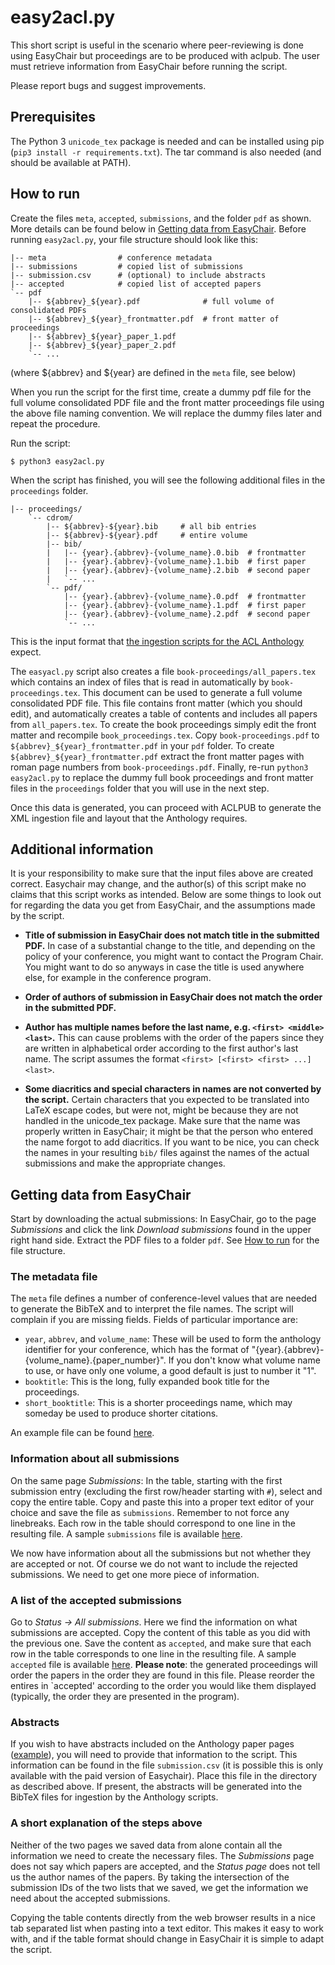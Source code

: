 # easy2acl.py

This short script is useful in the scenario where peer-reviewing is done using EasyChair but proceedings are to be produced with aclpub.
The user must retrieve information from EasyChair before running the script.

Please report bugs and suggest improvements.

## Prerequisites

The Python 3 `unicode_tex` package is needed and can be installed using pip (`pip3 install -r requirements.txt`).
The tar command is also needed (and should be available at PATH).

## How to run

Create the files `meta`, `accepted`, `submissions`, and the folder `pdf` as shown.
More details can be found below in [Getting data from EasyChair](#getting-data-from-easychair).
Before running `easy2acl.py`, your file structure should look like this:

    |-- meta                # conference metadata
    |-- submissions         # copied list of submissions
    |-- submission.csv      # (optional) to include abstracts
    |-- accepted            # copied list of accepted papers
    `-- pdf
        |-- ${abbrev}_${year}.pdf              # full volume of consolidated PDFs
        |-- ${abbrev}_${year}_frontmatter.pdf  # front matter of proceedings
        |-- ${abbrev}_${year}_paper_1.pdf
        |-- ${abbrev}_${year}_paper_2.pdf
        `-- ...

(where ${abbrev} and ${year} are defined in the `meta` file, see below)

When you run the script for the first time, create a dummy pdf file for the full volume consolidated PDF file and the front matter proceedings file using the above file naming convention.
We will replace the dummy files later and repeat the procedure.

Run the script:

    $ python3 easy2acl.py

When the script has finished, you will see the following additional files in the `proceedings` folder.

    |-- proceedings/
        `-- cdrom/
            |-- ${abbrev}-${year}.bib     # all bib entries
            |-- ${abbrev}-${year}.pdf     # entire volume
            |-- bib/
            |   |-- {year}.{abbrev}-{volume_name}.0.bib  # frontmatter
            |   |-- {year}.{abbrev}-{volume_name}.1.bib  # first paper
            |   |-- {year}.{abbrev}-{volume_name}.2.bib  # second paper
            |   `-- ...
            `-- pdf/
                |-- {year}.{abbrev}-{volume_name}.0.pdf  # frontmatter
                |-- {year}.{abbrev}-{volume_name}.1.pdf  # first paper
                |-- {year}.{abbrev}-{volume_name}.2.pdf  # second paper
                `-- ...

This is the input format that [the ingestion scripts for the ACL Anthology](https://github.com/acl-org/ACLPUB) expect.

The `easyacl.py` script also creates a file `book-proceedings/all_papers.tex` which contains an index of files that is read in automatically by `book-proceedings.tex`.
This document can be used to generate a full volume consolidated PDF file.
This file contains front matter (which you should edit), and automatically creates a table of contents and includes all papers from `all_papers.tex`.
To create the book proceedings simply edit the front matter and recompile `book_proceedings.tex`.
Copy `book-proceedings.pdf` to `${abbrev}_${year}_frontmatter.pdf` in your `pdf` folder.
To create `${abbrev}_${year}_frontmatter.pdf` extract the front matter pages with roman page numbers from `book-proceedings.pdf`.
Finally, re-run `python3 easy2acl.py` to replace the dummy full book proceedings and front matter files in the `proceedings` folder that you will use in the next step.

Once this data is generated, you can proceed with ACLPUB to generate the XML ingestion file and layout that the Anthology requires.


## Additional information

It is your responsibility to make sure that the input files above are created correct.
Easychair may change, and the author(s) of this script make no claims that this script works as intended.
Below are some things to look out for regarding the data you get from EasyChair, and the assumptions made by the script.

* **Title of submission in EasyChair does not match title in the submitted PDF.** In case of a substantial change to the title, and depending on the policy of your conference, you might want to contact the Program Chair.  You might want to do so anyways in case the title is used anywhere else, for example in the conference program.

* **Order of authors of submission in EasyChair does not match the order in the submitted PDF.**

* **Author has multiple names before the last name, e.g. `<first> <middle> <last>`.** This can cause problems with the order of the papers since they are written in alphabetical order according to the first author's last name. The script assumes the format `<first> [<first> <first> ...] <last>`.

* **Some diacritics and special characters in names are not converted by the script.** Certain characters that you expected to be translated into LaTeX escape codes, but were not, might be because they are not handled in the unicode_tex package.
  Make sure that the name was properly written in EasyChair; it might be that the person who entered the name forgot to add diacritics.
  If you want to be nice, you can check the names in your resulting `bib/` files against the names of the actual submissions and make the appropriate changes.

## Getting data from EasyChair

Start by downloading the actual submissions: In EasyChair, go to the page _Submissions_ and click the link _Download submissions_ found in the upper right hand side. Extract the PDF files to a folder `pdf`. See [How to run](#how-to-run) for the file structure.

### The metadata file

The `meta` file defines a number of conference-level values that are needed to generate the BibTeX and to interpret the file names.
The script will complain if you are missing fields.
Fields of particular importance are:

- `year`, `abbrev`, and `volume_name`: These will be used to form the anthology identifier for your conference, which has the format of "{year}.{abbrev}-{volume_name}.{paper_number}".
  If you don't know what volume name to use, or have only one volume, a good default is just to number it "1".
- `booktitle`: This is the long, fully expanded book title for the proceedings.
- `short_booktitle`: This is a shorter proceedings name, which may someday be used to produce shorter citations.

An example file can be found [here](example-files/meta).

### Information about all submissions

On the same page _Submissions_: In the table, starting with the first submission entry (excluding the first row/header starting with `#`), select and copy the entire table. Copy and paste this into a proper text editor of your choice and save the file as `submissions`. Remember to not force any linebreaks. Each row in the table should correspond to one line in the resulting file. A sample `submissions` file is available [here](example-files/submissions).

We now have information about all the submissions but not whether they are accepted or not. Of course we do not want to include the rejected submissions. We need to get one more piece of information.

### A list of the accepted submissions

Go to _Status -> All submissions_.
Here we find the information on what submissions are accepted.
Copy the content of this table as you did with the previous one. Save the content as `accepted`, and make sure that each row in the table corresponds to one line in the resulting file.
A sample `accepted` file is available [here](example-files/accepted).
**Please note**: the generated proceedings will order the papers in the order they are found in this file.
Please reorder the entires in `accepted' according to the order you would like them displayed (typically, the order they are presented in the program).

### Abstracts

If you wish to have abstracts included on the Anthology paper pages ([example](https://www.aclweb.org/anthology/P18-1020/)), you will need to provide that information to the script.
This information can be found in the file `submission.csv` (it is possible this is only available with the paid version of Easychair).
Place this file in the directory as described above.
If present, the abstracts will be generated into the BibTeX files for ingestion by the Anthology scripts.

### A short explanation of the steps above

Neither of the two pages we saved data from alone contain all the information we need to create the necessary files.
The _Submissions_ page does not say which papers are accepted, and the _Status page_ does not tell us the author names of the papers.
By taking the intersection of the submission IDs of the two lists that we saved, we get the information we need about the accepted submissions.

Copying the table contents directly from the web browser results in a nice tab separated list when pasting into a text editor.
This makes it easy to work with, and if the table format should change in EasyChair it is simple to adapt the script.
